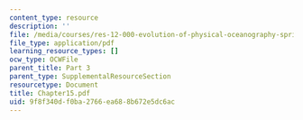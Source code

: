 ```yaml
---
content_type: resource
description: ''
file: /media/courses/res-12-000-evolution-of-physical-oceanography-spring-2007/9f8f340df0ba2766ea688b672e5dc6ac_Chapter15.pdf
file_type: application/pdf
learning_resource_types: []
ocw_type: OCWFile
parent_title: Part 3
parent_type: SupplementalResourceSection
resourcetype: Document
title: Chapter15.pdf
uid: 9f8f340d-f0ba-2766-ea68-8b672e5dc6ac
---
```

